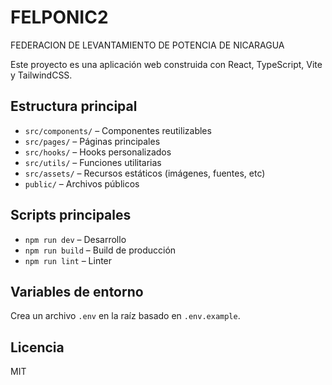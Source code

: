 # FELPONIC2
FEDERACION DE LEVANTAMIENTO DE POTENCIA DE NICARAGUA

Este proyecto es una aplicación web construida con React, TypeScript, Vite y TailwindCSS.

## Estructura principal
- `src/components/` – Componentes reutilizables
- `src/pages/` – Páginas principales
- `src/hooks/` – Hooks personalizados
- `src/utils/` – Funciones utilitarias
- `src/assets/` – Recursos estáticos (imágenes, fuentes, etc)
- `public/` – Archivos públicos

## Scripts principales
- `npm run dev` – Desarrollo
- `npm run build` – Build de producción
- `npm run lint` – Linter

## Variables de entorno
Crea un archivo `.env` en la raíz basado en `.env.example`.

## Licencia
MIT
